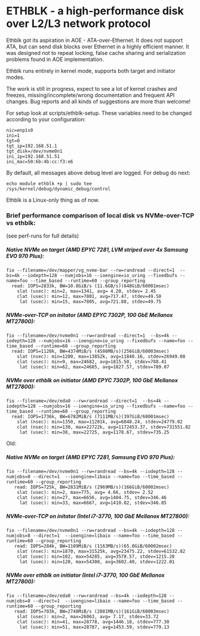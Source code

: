 # ETHBLK - a high-performance disk over L2/L3 network protocol

Ethblk got its aspiration in AOE - ATA-over-Ethernet. It does not
support ATA, but can send disk blocks over Ethernet in a highly
efficient manner. It was designed not to repeat locking, false cache
sharing and serialization problems found in AOE implementation.

Ethblk runs entirely in kernel mode, supports both target and
initiator modes.

The work is still in progress, expect to see a lot of kernel crashes
and freezes, missing/incomplete/wrong documentation and frequent API
changes. Bug reports and all kinds of suggestions are more than
welcome!

For setup look at scripts/ethblk-setup. These variables need to be
changed according to your configuration:

```
nic=enp1s0
ini=1
tgt=0
tgt_ip=192.168.51.1
tgt_disk=/dev/nvme0n1
ini_ip=192.168.51.51
ini_mac=50:6b:4b:cc:f3:e6
```

By default, all messages above debug level are logged. For debug do
next:

`echo module ethblk +p | sudo tee /sys/kernel/debug/dynamic_debug/control`

Ethblk is a Linux-only thing as of now.

### Brief performance comparison of local disk vs NVMe-over-TCP vs ethblk:

(see perf-runs for full details)

##### Native NVMe on target (AMD EPYC 7281, LVM striped over 4x Samsung EVO 970 Plus):
```
fio --filename=/dev/mapper/vg_nvme-bar --rw=randread --direct=1  --bs=4k --iodepth=128 --numjobs=16 --ioengine=io_uring --fixedbufs --name=foo --time_based --runtime=60 --group_reporting
  read: IOPS=2833k, BW=10.8GiB/s (11.6GB/s)(648GiB/60001msec)
    slat (usec): min=2, max=1341, avg= 4.20, stdev= 2.45
    clat (usec): min=12, max=7801, avg=717.47, stdev=49.50
     lat (usec): min=15, max=7805, avg=721.88, stdev=49.75
```
##### NVMe-over-TCP on initator (AMD EPYC 7302P, 100 GbE Mellanox MT27800):
```
fio --filename=/dev/nvme0n1 --rw=randread --direct=1  --bs=4k --iodepth=128 --numjobs=16 --ioengine=io_uring --fixedbufs --name=foo --time_based --runtime=60 --group_reporting
  read: IOPS=1120k, BW=4374MiB/s (4586MB/s)(256GiB/60003msec)
    slat (nsec): min=1280, max=13852k, avg=11840.16, stdev=26949.08
    clat (usec): min=9, max=24682, avg=1815.50, stdev=788.41
     lat (usec): min=62, max=24685, avg=1827.57, stdev=789.07
```
##### NVMe over ethblk on initiator (AMD EPYC 7302P, 100 GbE Mellanox MT27800):
```
fio --filename=/dev/eda0 --rw=randread --direct=1  --bs=4k --iodepth=128 --numjobs=16 --ioengine=io_uring --fixedbufs --name=foo --time_based --runtime=60 --group_reporting
  read: IOPS=1736k, BW=6782MiB/s (7111MB/s)(397GiB/60001msec)
    slat (nsec): min=1350, max=11201k, avg=6048.24, stdev=24779.02
    clat (nsec): min=130, max=22722k, avg=1172453.37, stdev=731551.82
     lat (usec): min=38, max=22725, avg=1178.67, stdev=735.25
```

Old:

##### Native NVMe on target (AMD EPYC 7281, Samsung EVO 970 Plus):
```
fio --filename=/dev/nvme0n1 --rw=randread --bs=4k --iodepth=128 --numjobs=8 --direct=1  --ioengine=libaio --name=foo --time_based --runtime=60 --group_reporting 
   read: IOPS=725k, BW=2831MiB/s (2969MB/s)(166GiB/60002msec)
    slat (usec): min=2, max=775, avg= 4.66, stdev= 2.52
    clat (usec): min=27, max=6656, avg=1404.75, stdev=346.46
     lat (usec): min=33, max=6667, avg=1410.02, stdev=346.85
```
##### NVMe-over-TCP on initator (Intel i7-3770, 100 GbE Mellanox MT27800):
```
fio --filename=/dev/nvme0n1 --rw=randread --bs=4k --iodepth=128 --numjobs=8 --direct=1  --ioengine=libaio --name=foo --time_based --runtime=60 --group_reporting 
   read: IOPS=284k, BW=1109MiB/s (1163MB/s)(65.0GiB/60002msec)
    slat (nsec): min=1870, max=31525k, avg=23475.22, stdev=61532.82
    clat (usec): min=102, max=54285, avg=3578.57, stdev=1215.20
     lat (usec): min=120, max=54308, avg=3602.40, stdev=1222.01
```

##### NVMe over ethblk on initiator (Intel i7-3770, 100 GbE Mellanox MT27800):
```
fio --filename=/dev/eda0 --rw=randread --bs=4k --iodepth=128 --numjobs=8 --direct=1  --ioengine=libaio --name=foo --time_based --runtime=60 --group_reporting 
   read: IOPS=703k, BW=2748MiB/s (2881MB/s)(161GiB/60003msec)
    slat (usec): min=2, max=26063, avg= 7.17, stdev=33.72
    clat (usec): min=41, max=28778, avg=1446.18, stdev=777.30
     lat (usec): min=51, max=28787, avg=1453.59, stdev=779.13
```

